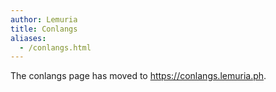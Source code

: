 ```yaml
---
author: Lemuria
title: Conlangs
aliases:
  - /conlangs.html
---
```


The conlangs page has moved to <a href="https://conlangs.lemuria.ph">https://conlangs.lemuria.ph</a>.
